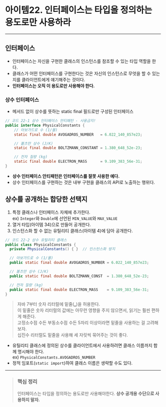 # 아이템22. 인터페이스는 타입을 정의하는 용도로만 사용하라 
--- 

## 인터페이스
- 인터페이스는 자신을 구현한 클래스의 인스턴스를 참조할 수 있는 타입 역할을 한다.
- 클래스가 어떤 인터페이스를 구현한다는 것은 자신의 인스턴스로 무엇을 할 수 있는지를 클라이언트에게 얘기해주는 것이다.
- **인터페이스는 오직 이 용도로만 사용해야 한다.**

### 상수 인터페이스
- 메서드 없이 상수를 뜻하는 static final 필드로만 구성된 인터페이스
``` java
// 코드 22-1 상수 인터페이스 안티패턴 - 사용금지! 
public interface PhysicalConstants {
    // 아보가드로 수 (1/몰)
    static final double AVOGADROS_NUMBER   = 6.022_140_857e23;

    // 볼츠만 상수 (J/K)
    static final double BOLTZMANN_CONSTANT = 1.380_648_52e-23;

    // 전자 질량 (kg)
    static final double ELECTRON_MASS      = 9.109_383_56e-31;
}
```
- **상수 인터페이스 안티패턴은 인터페이스를 잘못 사용한 예다.**
- 상수 인터페이스를 구현하는 것은 내부 구현을 클래스의 API로 노출하는 행위다.

## 상수를 공개하는 합당한 선택지
1. 특정 클래스나 인터페이스 자체에 추가한다.  
   ex) `Integer`와 `Double`에 선언된 `MIN_VALUE`와 `MAX_VALUE`
2. 열거 타입(아이템 34)으로 만들어 공개한다.
3. 인스턴스화 할 수 없는 유틸리티 클래스(아이템 4)에 담아 공개한다.
``` java
// 코드 22-2 상수 유틸리티 클래스
public class PhysicalConstants {
  private PhysicalConstants() { }  // 인스턴스화 방지

  // 아보가드로 수 (1/몰)
  public static final double AVOGADROS_NUMBER = 6.022_140_857e23;

  // 볼츠만 상수 (J/K)
  public static final double BOLTZMANN_CONST  = 1.380_648_52e-23;

  // 전자 질량 (kg)
  public static final double ELECTRON_MASS    = 9.109_383_56e-31;
}
``` 
> 자바 7부터 숫자 리터럴에 밑줄(<u>_</u>)을 허용한다.  
> 이 밑줄은 숫자 리터럴의 값에는 아무런 영향을 주지 않으면서, 읽기는 훨씬 편하게 해준다.  
> 고정소수점 수든 부동소수점 수든 5자리 이상이라면 밑줄을 사용하는 걸 고려해보자.  
> 십진수 리터럴도 밑줄을 사용해 세 자릿씩 묶어주는 것이 좋다.


- 유틸리티 클래스에 정의된 상수를 클라이언트에서 사용하려면 클래스 이름까지 함께 명시해야 한다.  
  ex) `PhysicalConstants.AVOGADROS_NUMBER`  
- 정적 임포트(`static import`)하여 클래스 이름은 생략할 수도 있다.




---
> ### 핵심 정리
> 인터페이스는 타입을 정의하는 용도로만 사용해야한다. 
> **상수 공개용 수단으로 사용하지 말자.**
